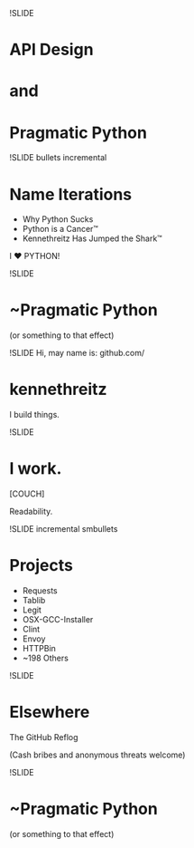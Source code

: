 !SLIDE
# API Design
# and
# Pragmatic Python

!SLIDE bullets incremental
# Name Iterations

* Why Python Sucks
* Python is a Cancer™
* Kennethreitz Has Jumped the Shark™

I ♥ PYTHON!

!SLIDE
# ~Pragmatic Python
(or something to that effect)


!SLIDE
Hi, may name is:
github.com/
# kennethreitz
I build things.

!SLIDE
# I work.
[COUCH]

Readability.

!SLIDE incremental smbullets

# Projects

* Requests
* Tablib
* Legit
* OSX-GCC-Installer
* Clint
* Envoy
* HTTPBin
* ~198 Others

!SLIDE
# Elsewhere

The GitHub Reflog

(Cash bribes and anonymous threats welcome)

!SLIDE
# ~Pragmatic Python
(or something to that effect)
